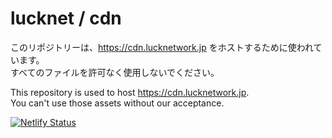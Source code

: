 # lucknet / cdn

このリポジトリーは、https://cdn.lucknetwork.jp をホストするために使われています。  
すべてのファイルを許可なく使用しないでください。

This repository is used to host https://cdn.lucknetwork.jp.  
You can't use those assets without our acceptance.

[![Netlify Status](https://api.netlify.com/api/v1/badges/2929256d-7e32-4284-abbb-6958bc391975/deploy-status)](https://app.netlify.com/sites/luckcdn/deploys)
